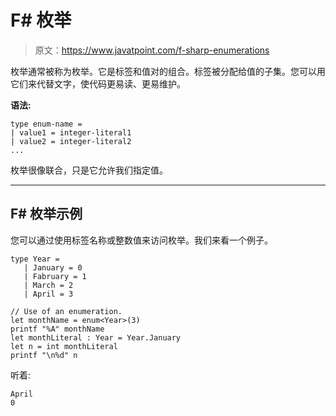 # F# 枚举

> 原文：<https://www.javatpoint.com/f-sharp-enumerations>

枚举通常被称为枚举。它是标签和值对的组合。标签被分配给值的子集。您可以用它们来代替文字，使代码更易读、更易维护。

**语法:**

```
type enum-name =
| value1 = integer-literal1
| value2 = integer-literal2
...

```

枚举很像联合，只是它允许我们指定值。

* * *

## F# 枚举示例

您可以通过使用标签名称或整数值来访问枚举。我们来看一个例子。

```
type Year =
   | January = 0
   | Fabruary = 1
   | March = 2
   | April = 3

// Use of an enumeration.
let monthName = enum<Year>(3)
printf "%A" monthName
let monthLiteral : Year = Year.January
let n = int monthLiteral
printf "\n%d" n

```

听着:

```
April
0

```